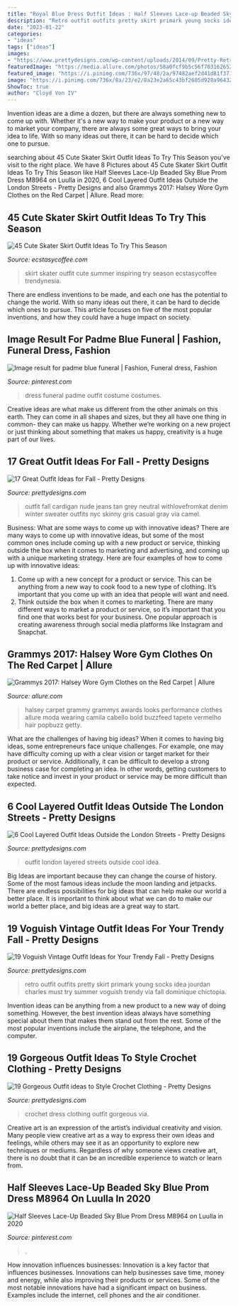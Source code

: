 ```yaml
---
title: "Royal Blue Dress Outfit Ideas : Half Sleeves Lace-up Beaded Sky Blue Prom Dress M8964 On Luulla In 2020"
description: "Retro outfit outfits pretty skirt primark young socks idea jourdan charles must try summer voguish trendy via fall dominique chictopia"
date: "2023-01-22"
categories:
- "ideas"
tags: ["ideas"]
images:
- "https://www.prettydesigns.com/wp-content/uploads/2014/09/Pretty-Retro-Outfit-Idea-for-Young-Women.jpg"
featuredImage: "https://media.allure.com/photos/58a0fcf9b5c56f703162652c/master/pass/GettyImages-634970360.jpg?mbid=social_retweet"
featured_image: "https://i.pinimg.com/736x/97/48/2a/97482aef2d41d81f371627bd10354311.jpg"
image: "https://i.pinimg.com/736x/8a/23/e2/8a23e2a65c43bf2605d928a964322983.jpg"
ShowToc: true
author: "Cloyd Von IV"
---
```



Invention ideas are a dime a dozen, but there are always something new to come up with. Whether it's a new way to make your product or a new way to market your company, there are always some great ways to bring your idea to life. With so many ideas out there, it can be hard to decide which one to pursue.

	

		
searching about 45 Cute Skater Skirt Outfit Ideas To Try This Season you've visit to the right place. We have 8 Pictures about 45 Cute Skater Skirt Outfit Ideas To Try This Season like Half Sleeves Lace-Up Beaded Sky Blue Prom Dress M8964 on Luulla in 2020, 6 Cool Layered Outfit Ideas Outside the London Streets - Pretty Designs and also Grammys 2017: Halsey Wore Gym Clothes on the Red Carpet | Allure. Read more:
		
    
## 45 Cute Skater Skirt Outfit Ideas To Try This Season

<img loading=lazy src="https://i0.wp.com/www.ecstasycoffee.com/wp-content/uploads/2016/12/Flower-skater-skirt.jpg?resize=700%2C1519&amp;ssl=1" onerror="this.onerror=null;this.src='https://tse2.mm.bing.net/th?id=OIP.uXR4jYFNz5qzVfE1BXls-wHaQE&amp;pid=15.1';" alt="45 Cute Skater Skirt Outfit Ideas To Try This Season">

_Source: ecstasycoffee.com_

>skirt skater outfit cute summer inspiring try season ecstasycoffee trendynesia. 

	

There are endless inventions to be made, and each one has the potential to change the world. With so many ideas out there, it can be hard to decide which ones to pursue. This article focuses on five of the most popular inventions, and how they could have a huge impact on society.

    
## Image Result For Padme Blue Funeral | Fashion, Funeral Dress, Fashion

<img loading=lazy src="https://i.pinimg.com/736x/97/48/2a/97482aef2d41d81f371627bd10354311.jpg" onerror="this.onerror=null;this.src='https://tse2.mm.bing.net/th?id=OIP.s41T0fWX5c7Hb0k723CnBQHaLD&amp;pid=15.1';" alt="Image result for padme blue funeral | Fashion, Funeral dress, Fashion">

_Source: pinterest.com_

>dress funeral padme outfit costume costumes. 

	

Creative ideas are what make us different from the other animals on this earth. They can come in all shapes and sizes, but they all have one thing in common- they can make us happy. Whether we’re working on a new project or just thinking about something that makes us happy, creativity is a huge part of our lives.

    
## 17 Great Outfit Ideas For Fall - Pretty Designs

<img loading=lazy src="https://www.prettydesigns.com/wp-content/uploads/2015/09/Nude-Cardigan.jpg" onerror="this.onerror=null;this.src='https://tse1.mm.bing.net/th?id=OIP.Azoo1gVjYvXeX-teUPrZrAHaLH&amp;pid=15.1';" alt="17 Great Outfit Ideas for Fall - Pretty Designs">

_Source: prettydesigns.com_

>outfit fall cardigan nude jeans tan grey neutral withlovefromkat denim winter sweater outfits nyc skinny gris casual gray via camel. 

	

Business: What are some ways to come up with innovative ideas?
There are many ways to come up with innovative ideas, but some of the most common ones include coming up with a new product or service, thinking outside the box when it comes to marketing and advertising, and coming up with a unique marketing strategy. Here are four examples of how to come up with innovative ideas: 
1. Come up with a new concept for a product or service. This can be anything from a new way to cook food to a new type of clothing. It’s important that you come up with an idea that people will want and need. 
2. Think outside the box when it comes to marketing. There are many different ways to market a product or service, so it’s important that you find one that works best for your business. One popular approach is creating awareness through social media platforms like Instagram and Snapchat.

    
## Grammys 2017: Halsey Wore Gym Clothes On The Red Carpet | Allure

<img loading=lazy src="https://media.allure.com/photos/58a0fcf9b5c56f703162652c/master/pass/GettyImages-634970360.jpg?mbid=social_retweet" onerror="this.onerror=null;this.src='https://tse4.mm.bing.net/th?id=OIP.mMZib9ozWTegpqJXq7AVmAHaLE&amp;pid=15.1';" alt="Grammys 2017: Halsey Wore Gym Clothes on the Red Carpet | Allure">

_Source: allure.com_

>halsey carpet grammy grammys awards looks performance clothes allure moda wearing camila cabello bold buzzfeed tapete vermelho hair popbuzz getty. 

	

What are the challenges of having big ideas?
When it comes to having big ideas, some entrepreneurs face unique challenges. For example, one may have difficulty coming up with a clear vision or target market for their product or service. Additionally, it can be difficult to develop a strong business case for completing an idea. In other words, getting customers to take notice and invest in your product or service may be more difficult than expected.

    
## 6 Cool Layered Outfit Ideas Outside The London Streets - Pretty Designs

<img loading=lazy src="http://www.prettydesigns.com/wp-content/uploads/2014/02/6-Cool-Layered-Outfit-Ideas-Outside-the-London-Streets-6.jpg" onerror="this.onerror=null;this.src='https://tse2.mm.bing.net/th?id=OIP.SVe2Z_v7O4G9SwBynjEhggAAAA&amp;pid=15.1';" alt="6 Cool Layered Outfit Ideas Outside the London Streets - Pretty Designs">

_Source: prettydesigns.com_

>outfit london layered streets outside cool idea. 

	

Big Ideas are important because they can change the course of history. Some of the most famous ideas include the moon landing and jetpacks. There are endless possibilities for big ideas that can help make our world a better place. It is important to think about what we can do to make our world a better place, and big ideas are a great way to start.

    
## 19 Voguish Vintage Outfit Ideas For Your Trendy Fall - Pretty Designs

<img loading=lazy src="https://www.prettydesigns.com/wp-content/uploads/2014/09/Pretty-Retro-Outfit-Idea-for-Young-Women.jpg" onerror="this.onerror=null;this.src='https://tse3.mm.bing.net/th?id=OIP.OxEZsYwwtp0QI7n-0_G9swHaK3&amp;pid=15.1';" alt="19 Voguish Vintage Outfit Ideas for Your Trendy Fall - Pretty Designs">

_Source: prettydesigns.com_

>retro outfit outfits pretty skirt primark young socks idea jourdan charles must try summer voguish trendy via fall dominique chictopia. 

	

Invention ideas can be anything from a new product to a new way of doing something. However, the best invention ideas always have something special about them that makes them stand out from the rest. Some of the most popular inventions include the airplane, the telephone, and the computer.

    
## 19 Gorgeous Outfit Ideas To Style Crochet Clothing - Pretty Designs

<img loading=lazy src="http://www.prettydesigns.com/wp-content/uploads/2016/08/Blue-Crochet-Dress.jpg" onerror="this.onerror=null;this.src='https://tse1.mm.bing.net/th?id=OIP.nliO3CjCf_71-TbYxVDDEgHaLa&amp;pid=15.1';" alt="19 Gorgeous Outfit ideas to Style Crochet Clothing - Pretty Designs">

_Source: prettydesigns.com_

>crochet dress clothing outfit gorgeous via. 

	

Creative art is an expression of the artist’s individual creativity and vision. Many people view creative art as a way to express their own ideas and feelings, while others may see it as an opportunity to explore new techniques or mediums. Regardless of why someone views creative art, there is no doubt that it can be an incredible experience to watch or learn from.

    
## Half Sleeves Lace-Up Beaded Sky Blue Prom Dress M8964 On Luulla In 2020

<img loading=lazy src="https://i.pinimg.com/736x/8a/23/e2/8a23e2a65c43bf2605d928a964322983.jpg" onerror="this.onerror=null;this.src='https://tse3.mm.bing.net/th?id=OIP.oqX2QT5kztN2vCoh01B-GQHaLH&amp;pid=15.1';" alt="Half Sleeves Lace-Up Beaded Sky Blue Prom Dress M8964 on Luulla in 2020">

_Source: pinterest.com_

>. 

	

How innovation influences businesses:
Innovation is a key factor that influences businesses. Innovations can help businesses save time, money and energy, while also improving their products or services. Some of the most notable innovations have had a significant impact on business. Examples include the internet, cell phones and the air conditioner.

